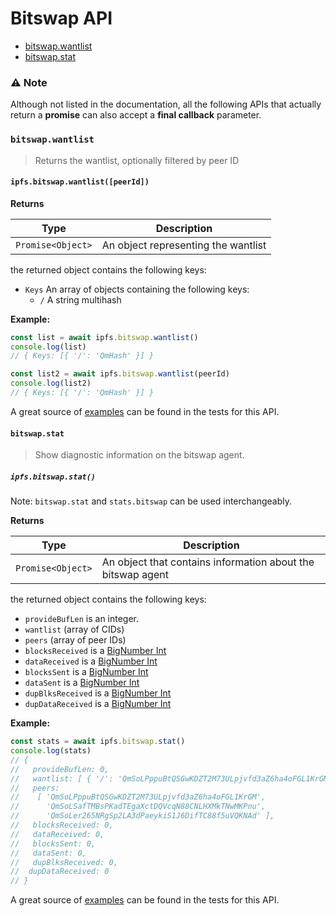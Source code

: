 # Bitswap API

* [bitswap.wantlist](#bitswapwantlist)
* [bitswap.stat](#bitswapstat)

### ⚠️ Note
Although not listed in the documentation, all the following APIs that actually return a **promise** can also accept a **final callback** parameter.

### `bitswap.wantlist`

> Returns the wantlist, optionally filtered by peer ID

#### `ipfs.bitswap.wantlist([peerId])`

**Returns**

| Type | Description |
| -------- | -------- |
| `Promise<Object>` | An object representing the wantlist |

the returned object contains the following keys:

- `Keys` An array of objects containing the following keys:
    - `/` A string multihash

**Example:**

```JavaScript
const list = await ipfs.bitswap.wantlist()
console.log(list)
// { Keys: [{ '/': 'QmHash' }] }

const list2 = await ipfs.bitswap.wantlist(peerId)
console.log(list2)
// { Keys: [{ '/': 'QmHash' }] }
```

A great source of [examples][] can be found in the tests for this API.

#### `bitswap.stat`

> Show diagnostic information on the bitswap agent.

##### `ipfs.bitswap.stat()`

Note: `bitswap.stat` and `stats.bitswap` can be used interchangeably.

**Returns**

| Type | Description |
| -------- | -------- |
| `Promise<Object>` | An object that contains information about the bitswap agent |

the returned object contains the following keys:

- `provideBufLen` is an integer.
- `wantlist` (array of CIDs)
- `peers` (array of peer IDs)
- `blocksReceived` is a [BigNumber Int][1]
- `dataReceived` is a [BigNumber Int][1]
- `blocksSent` is a [BigNumber Int][1]
- `dataSent` is a [BigNumber Int][1]
- `dupBlksReceived` is a [BigNumber Int][1]
- `dupDataReceived` is a [BigNumber Int][1]

**Example:**

```JavaScript
const stats = await ipfs.bitswap.stat()
console.log(stats)
// {
//   provideBufLen: 0,
//   wantlist: [ { '/': 'QmSoLPppuBtQSGwKDZT2M73ULpjvfd3aZ6ha4oFGL1KrGM' } ],
//   peers:
//    [ 'QmSoLPppuBtQSGwKDZT2M73ULpjvfd3aZ6ha4oFGL1KrGM',
//      'QmSoLSafTMBsPKadTEgaXctDQVcqN88CNLHXMkTNwMKPnu',
//      'QmSoLer265NRgSp2LA3dPaeykiS1J6DifTC88f5uVQKNAd' ],
//   blocksReceived: 0,
//   dataReceived: 0,
//   blocksSent: 0,
//   dataSent: 0,
//   dupBlksReceived: 0,
//  dupDataReceived: 0
// }
```

A great source of [examples][] can be found in the tests for this API.

[1]: https://github.com/MikeMcl/bignumber.js/
[examples]: https://github.com/ipfs/interface-ipfs-core/blob/master/src/bitswap
